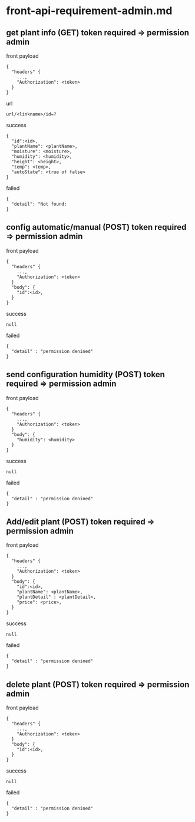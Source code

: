 # front-api-requirement-admin.md

## get plant info (GET) token required => permission admin
front payload
```
{
  "headers" {
    ...,
    "Authorization": <token>
  }
}
```
url
```
url/<linkname>/id=?
```
success
```
{
  "id":<id>,
  "plantName": <plantName>,
  "moisture": <moisture>,
  "humidity": <humidity>,
  "height": <height>,
  "temp": <temp>,
  "autoState": <true of false>
}
```

failed
```
{
  "detail": "Not found:
}
```
## config automatic/manual (POST) token required => permission admin
front payload
```
{
  "headers" {
    ...,
    "Authorization": <token>
  }
  "body": {
    "id":<id>,
  }
}
```
success
```
null
```
failed
```
{
  "detail" : "permission denined"
}
```

## send configuration humidity (POST) token required => permission admin
front payload
```
{
  "headers" {
    ...,
    "Authorization": <token>
  }
  "body": {
    "humidity": <humidity>
  }
}
```
success
```
null
```
failed
```
{
  "detail" : "permission denined"
}
```

## Add/edit plant (POST) token required => permission admin
front payload
```
{
  "headers" {
    ...,
    "Authorization": <token>
  }
  "body": {
    "id":<id>,
    "plantName": <plantName>,
    "plantDetail" : <plantDetail>,
    "price": <price>,
  }
}
```
success
```
null
```
failed
```
{
  "detail" : "permission denined"
}
```

## delete plant (POST) token required => permission admin
front payload
```
{
  "headers" {
    ...,
    "Authorization": <token>
  }
  "body": {
    "id":<id>,
  }
}
```
success
```
null
```
failed
```
{
  "detail" : "permission denined"
}
```
